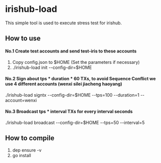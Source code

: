# irishub-load

This simple tool is used to execute stress test for irishub.

## How to use

#### No.1  Create test accounts and send test-iris to these accounts

1) Copy config.json to $HOME (Set the parameters if necessary)
2) ./irishub-load init --config-dir=$HOME

#### No.2 Sign about tps * duration * 60 TXs, to avoid Sequence Conflict we use 4 different accounts (wenxi silei jiacheng haoyang)

./irishub-load signtx --config-dir=$HOME --tps=100 --duration=1 --account=wenxi

#### No.3 Broadcast tps * interval TXs for every interval seconds

./irishub-load broadcast --config-dir=$HOME --tps=50 --interval=5

## How to compile
1) dep ensure -v
2) go install
